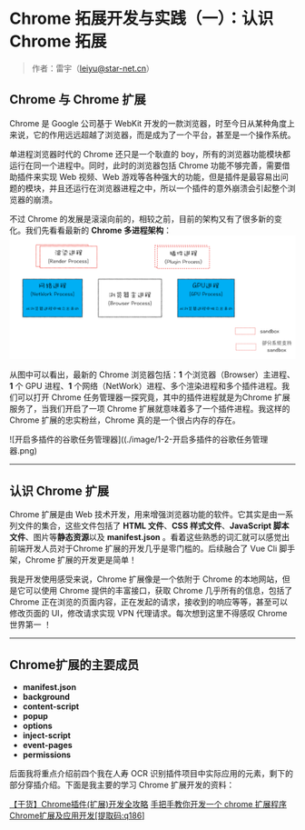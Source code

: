 # Chrome 拓展开发与实践（一）：认识 Chrome 拓展

>作者：雷宇（leiyu@star-net.cn）


## Chrome 与 Chrome 扩展



Chrome 是 Google 公司基于 WebKit 开发的一款浏览器，时至今日从某种角度上来说，它的作用远远超越了浏览器，而是成为了一个平台，甚至是一个操作系统。

单进程浏览器时代的 Chrome 还只是一个耿直的 boy，所有的浏览器功能模块都运行在同一个进程中。同时，此时的浏览器包括 Chrome 功能不够完善，需要借助插件来实现 Web 视频、Web 游戏等各种强大的功能，但是插件是最容易出问题的模块，并且还运行在浏览器进程之中，所以一个插件的意外崩溃会引起整个浏览器的崩溃。

不过 Chrome 的发展是滚滚向前的，相较之前，目前的架构又有了很多新的变化。我们先看看最新的 **Chrome 多进程架构**：
![目前的谷歌架构图](./image/1-1-目前谷歌架构图.png)

从图中可以看出，最新的 Chrome 浏览器包括：**1** 个浏览器（Browser）主进程、**1** 个 GPU 进程、**1** 个网络（NetWork）进程、多个渲染进程和多个插件进程。我们可以打开 Chrome 任务管理器一探究竟，其中的插件进程就是为Chrome 扩展服务了，当我们开启了一项 Chrome 扩展就意味着多了一个插件进程。我这样的 Chrome 扩展的忠实粉丝，Chrome 真的是一个很占内存的存在。

![开启多插件的谷歌任务管理器]((./image/1-2-开启多插件的谷歌任务管理器.png)



---------------------------------------

## 认识 Chrome 扩展

Chrome 扩展是由 Web 技术开发，用来增强浏览器功能的软件。它其实是由一系列文件的集合，这些文件包括了 **HTML 文件**、**CSS 样式文件**、**JavaScript 脚本文件**、图片等**静态资源**以及 **manifest.json** 。看着这些熟悉的词汇就可以感觉出前端开发人员对于Chrome 扩展的开发几乎是零门槛的。后续融合了 Vue Cli 脚手架，Chrome 扩展的开发更是简单！

我是开发使用感受来说，Chrome 扩展像是一个依附于 Chrome 的本地网站，但是它可以使用 Chrome 提供的丰富接口，获取 Chrome 几乎所有的信息，包括了 Chrome 正在浏览的页面内容，正在发起的请求，接收到的响应等等，甚至可以修改页面的 UI，修改请求实现 VPN 代理请求。每次想到这里不得感叹 Chrome 世界第一 ！


---------------------------------------

## Chrome扩展的主要成员

* **manifest.json**
* **background**
* **content-script**
* **popup**
* **options**
* **inject-script**
* **event-pages**
* **permissions**

后面我将重点介绍前四个我在人寿 OCR 识别插件项目中实际应用的元素，剩下的部分穿插介绍。下面是我主要的学习 Chrome 扩展开发的资料：

[【干货】Chrome插件(扩展)开发全攻略](http://blog.haoji.me/chrome-plugin-develop.html#homepage_url)
[手把手教你开发一个 chrome 扩展程序](https://juejin.im/post/6844904077889912839#heading-7)
[Chrome扩展及应用开发[提取码:q186]](https://pan.baidu.com/s/1p1dVIS4SIoQzNMOacBAyTg)
